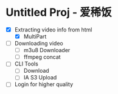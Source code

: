 # Untitled Proj - 爱稀饭

- [x] Extracting video info from html
    - [x] MultiPart
- [ ] Downloading video
    - [ ] m3u8 Downloader
    - [ ] ffmpeg concat
- [ ] CLI Tools
    - [ ] Download
    - [ ] IA S3 Upload
- [ ] Login for higher quality